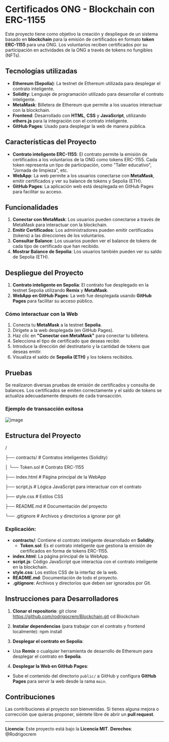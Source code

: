 # Certificados ONG - Blockchain con ERC-1155

Este proyecto tiene como objetivo la creación y despliegue de un sistema basado en **blockchain** para la emisión de certificados en formato **token ERC-1155** para una ONG. Los voluntarios reciben certificados por su participación en actividades de la ONG a través de tokens no fungibles (NFTs).

## Tecnologías utilizadas

- **Ethereum (Sepolia)**: La testnet de Ethereum utilizada para desplegar el contrato inteligente.
- **Solidity**: Lenguaje de programación utilizado para desarrollar el contrato inteligente.
- **MetaMask**: Billetera de Ethereum que permite a los usuarios interactuar con la blockchain.
- **Frontend**: Desarrollado con **HTML**, **CSS** y **JavaScript**, utilizando **ethers.js** para la integración con el contrato inteligente.
- **GitHub Pages**: Usado para desplegar la web de manera pública.

## Características del Proyecto

- **Contrato inteligente ERC-1155**: El contrato permite la emisión de certificados a los voluntarios de la ONG como tokens ERC-1155. Cada token representa un tipo de participación, como "Taller educativo", "Jornada de limpieza", etc.
- **WebApp**: La web permite a los usuarios conectarse con **MetaMask**, emitir certificados y ver su balance de tokens y Sepolia (ETH).
- **GitHub Pages**: La aplicación web está desplegada en GitHub Pages para facilitar su acceso.

## Funcionalidades

1. **Conectar con MetaMask**: Los usuarios pueden conectarse a través de MetaMask para interactuar con la blockchain.
2. **Emitir Certificados**: Los administradores pueden emitir certificados (tokens) a las direcciones de los voluntarios.
3. **Consultar Balance**: Los usuarios pueden ver el balance de tokens de cada tipo de certificado que han recibido.
4. **Mostrar Balance de Sepolia**: Los usuarios también pueden ver su saldo de Sepolia (ETH).

## Despliegue del Proyecto

1. **Contrato inteligente en Sepolia**: El contrato fue desplegado en la testnet Sepolia utilizando **Remix** y **MetaMask**.
2. **WebApp en GitHub Pages**: La web fue desplegada usando **GitHub Pages** para facilitar su acceso público.

### Cómo interactuar con la Web

1. Conecta tu **MetaMask** a la testnet **Sepolia**.
2. Dirígete a la web desplegada (en GitHub Pages).
3. Haz clic en **"Conectar con MetaMask"** para conectar tu billetera.
4. Selecciona el tipo de certificado que deseas recibir.
5. Introduce la dirección del destinatario y la cantidad de tokens que deseas emitir.
6. Visualiza el saldo de **Sepolia (ETH)** y los tokens recibidos.

## Pruebas

Se realizaron diversas pruebas de emisión de certificados y consulta de balances. Los certificados se emiten correctamente y el saldo de tokens se actualiza adecuadamente después de cada transacción.

### Ejemplo de transacción exitosa

![image](https://github.com/user-attachments/assets/683d5567-55a5-4e13-ac3d-d3d66e3a1397)


## Estructura del Proyecto
/

├── contracts/ # Contratos inteligentes (Solidity)

│ └── Token.sol # Contrato ERC-1155

├── index.html # Página principal de la WebApp

├── script.js # Lógica JavaScript para interactuar con el contrato

├── style.css # Estilos CSS

├── README.md # Documentación del proyecto

└── .gitignore # Archivos y directorios a ignorar por git

### **Explicación**:
- **contracts/**: Contiene el contrato inteligente desarrollado en **Solidity**.
  - **Token.sol**: Es el contrato inteligente que gestiona la emisión de certificados en forma de tokens ERC-1155.
- **index.html**: La página principal de la WebApp.
- **script.js**: Código JavaScript que interactúa con el contrato inteligente en la blockchain.
- **style.css**: Los estilos CSS de la interfaz de la web.
- **README.md**: Documentación de todo el proyecto.
- **.gitignore**: Archivos y directorios que deben ser ignorados por Git.



## Instrucciones para Desarrolladores

1. **Clonar el repositorio**:
  git clone https://github.com/rodrigocrem/Blockchain.git
  cd Blockchain
2. **Instalar dependencias** (para trabajar con el contrato y frontend localmente):
  npm install

3. **Desplegar el contrato en Sepolia**:
- Usa **Remix** o cualquier herramienta de desarrollo de Ethereum para desplegar el contrato en **Sepolia**.

4. **Desplegar la Web en GitHub Pages**:
- Sube el contenido del directorio `public/` a GitHub y configura **GitHub Pages** para servir la web desde la rama `main`.

## Contribuciones

Las contribuciones al proyecto son bienvenidas. Si tienes alguna mejora o corrección que quieras proponer, siéntete libre de abrir un **pull request**.

---

**Licencia**: Este proyecto está bajo la **Licencia MIT**.
**Derechos**: @Rodrigocrem






